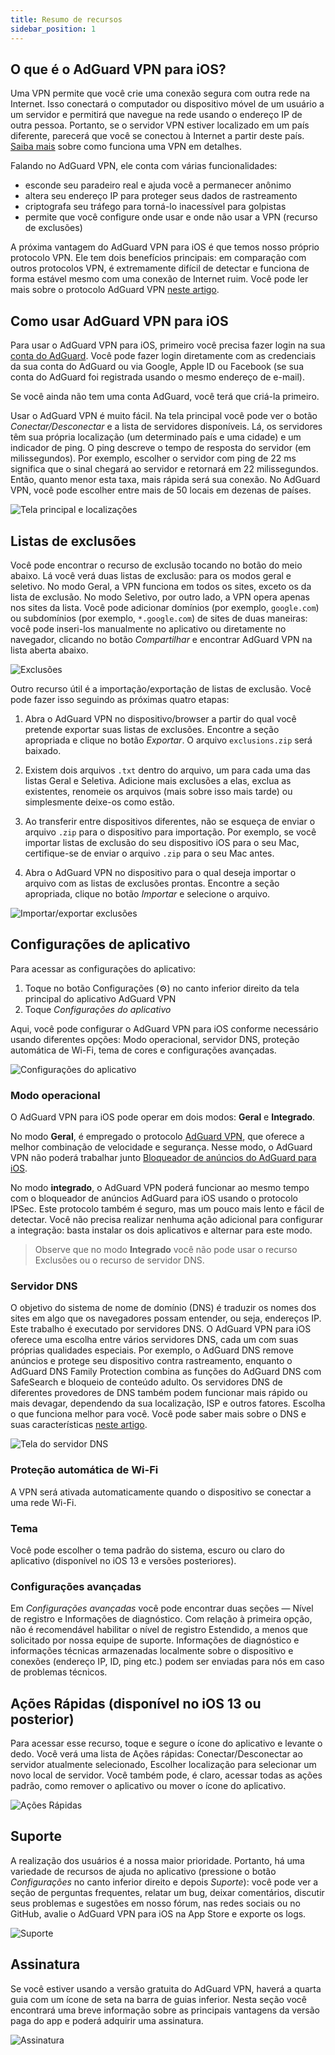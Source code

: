 ```yaml
---
title: Resumo de recursos
sidebar_position: 1
---
```


## O que é o AdGuard VPN para iOS?

Uma VPN permite que você crie uma conexão segura com outra rede na Internet. Isso conectará o computador ou dispositivo móvel de um usuário a um servidor e permitirá que navegue na rede usando o endereço IP de outra pessoa. Portanto, se o servidor VPN estiver localizado em um país diferente, parecerá que você se conectou à Internet a partir deste país. [Saiba mais](/general/how-vpn-works.md) sobre como funciona uma VPN em detalhes.

Falando no AdGuard VPN, ele conta com várias funcionalidades:
* esconde seu paradeiro real e ajuda você a permanecer anônimo
* altera seu endereço IP para proteger seus dados de rastreamento
* criptografa seu tráfego para torná-lo inacessível para golpistas
* permite que você configure onde usar e onde não usar a VPN (recurso de exclusões)

A próxima vantagem do AdGuard VPN para iOS é que temos nosso próprio protocolo VPN. Ele tem dois benefícios principais: em comparação com outros protocolos VPN, é extremamente difícil de detectar e funciona de forma estável mesmo com uma conexão de Internet ruim. Você pode ler mais sobre o protocolo AdGuard VPN [neste artigo](../general/adguard-vpn-protocol.mdx).

## Como usar AdGuard VPN para iOS

Para usar o AdGuard VPN para iOS, primeiro você precisa fazer login na sua [conta do AdGuard](https://my.adguard.com/). Você pode fazer login diretamente com as credenciais da sua conta do AdGuard ou via Google, Apple ID ou Facebook (se sua conta do AdGuard foi registrada usando o mesmo endereço de e-mail).

Se você ainda não tem uma conta AdGuard, você terá que criá-la primeiro.

Usar o AdGuard VPN é muito fácil. Na tela principal você pode ver o botão *Conectar/Desconectar* e a lista de servidores disponíveis. Lá, os servidores têm sua própria localização (um determinado país e uma cidade) e um indicador de ping. O ping descreve o tempo de resposta do servidor (em milissegundos). Por exemplo, escolher o servidor com ping de 22 ms significa que o sinal chegará ao servidor e retornará em 22 milissegundos. Então, quanto menor esta taxa, mais rápida será sua conexão. No AdGuard VPN, você pode escolher entre mais de 50 locais em dezenas de países.

![Tela principal e localizações](https://cdn.adguardvpn.com/content/kb/vpn/ios/1.png?123)

## Listas de exclusões

Você pode encontrar o recurso de exclusão tocando no botão do meio abaixo. Lá você verá duas listas de exclusão: para os modos geral e seletivo. No modo Geral, a VPN funciona em todos os sites, exceto os da lista de exclusão. No modo Seletivo, por outro lado, a VPN opera apenas nos sites da lista. Você pode adicionar domínios (por exemplo, `google.com`) ou subdomínios (por exemplo, `*.google.com`) de sites de duas maneiras: você pode inseri-los manualmente no aplicativo ou diretamente no navegador, clicando no botão *Compartilhar* e encontrar AdGuard VPN na lista aberta abaixo.

![Exclusões](https://cdn.adguardvpn.com/content/kb/vpn/ios/2.png?123)

Outro recurso útil é a importação/exportação de listas de exclusão. Você pode fazer isso seguindo as próximas quatro etapas:

1. Abra o AdGuard VPN no dispositivo/browser a partir do qual você pretende exportar suas listas de exclusões. Encontre a seção apropriada e clique no botão *Exportar*. O arquivo `exclusions.zip` será baixado.

2. Existem dois arquivos `.txt` dentro do arquivo, um para cada uma das listas Geral e Seletiva. Adicione mais exclusões a elas, exclua as existentes, renomeie os arquivos (mais sobre isso mais tarde) ou simplesmente deixe-os como estão.

3. Ao transferir entre dispositivos diferentes, não se esqueça de enviar o arquivo `.zip` para o dispositivo para importação. Por exemplo, se você importar listas de exclusão do seu dispositivo iOS para o seu Mac, certifique-se de enviar o arquivo `.zip` para o seu Mac antes.

4. Abra o AdGuard VPN no dispositivo para o qual deseja importar o arquivo com as listas de exclusões prontas. Encontre a seção apropriada, clique no botão *Importar* e selecione o arquivo.

![Importar/exportar exclusões](https://cdn.adguardvpn.com/content/kb/vpn/ios/import-export-exclusions.png)

## Configurações de aplicativo

Para acessar as configurações do aplicativo:

1. Toque no botão Configurações (⚙) no canto inferior direito da tela principal do aplicativo AdGuard VPN
2. Toque *Configurações do aplicativo*

Aqui, você pode configurar o AdGuard VPN para iOS conforme necessário usando diferentes opções: Modo operacional, servidor DNS, proteção automática de Wi-Fi, tema de cores e configurações avançadas.

![Configurações do aplicativo](https://cdn.adguardvpn.com/content/kb/vpn/ios/app-settings.png)

### Modo operacional

O AdGuard VPN para iOS pode operar em dois modos: **Geral** e **Integrado**.

No modo **Geral**, é empregado o protocolo [AdGuard VPN](../general/adguard-vpn-protocol.mdx), que oferece a melhor combinação de velocidade e segurança. Nesse modo, o AdGuard VPN não poderá trabalhar junto [Bloqueador de anúncios do AdGuard para iOS](https://adguard.com/kb/adguard-for-ios/overview/).

No modo **integrado**, o AdGuard VPN poderá funcionar ao mesmo tempo com o bloqueador de anúncios AdGuard para iOS usando o protocolo IPSec. Este protocolo também é seguro, mas um pouco mais lento e fácil de detectar. Você não precisa realizar nenhuma ação adicional para configurar a integração: basta instalar os dois aplicativos e alternar para este modo.
> Observe que no modo **Integrado** você não pode usar o recurso Exclusões ou o recurso de servidor DNS.

### Servidor DNS

O objetivo do sistema de nome de domínio (DNS) é traduzir os nomes dos sites em algo que os navegadores possam entender, ou seja, endereços IP. Este trabalho é executado por servidores DNS. O AdGuard VPN para iOS oferece uma escolha entre vários servidores DNS, cada um com suas próprias qualidades especiais. Por exemplo, o AdGuard DNS remove anúncios e protege seu dispositivo contra rastreamento, enquanto o AdGuard DNS Family Protection combina as funções do AdGuard DNS com SafeSearch e bloqueio de conteúdo adulto. Os servidores DNS de diferentes provedores de DNS também podem funcionar mais rápido ou mais devagar, dependendo da sua localização, ISP e outros fatores. Escolha o que funciona melhor para você. Você pode saber mais sobre o DNS e suas características [neste artigo](https://adguard-dns.io/kb/general/dns-filtering/#what-is-dns).

![Tela do servidor DNS](https://cdn.adguardvpn.com/content/kb/vpn/ios/dns-server.png)

### Proteção automática de Wi-Fi

A VPN será ativada automaticamente quando o dispositivo se conectar a uma rede Wi-Fi.

### Tema

Você pode escolher o tema padrão do sistema, escuro ou claro do aplicativo (disponível no iOS 13 e versões posteriores).

### Configurações avançadas

Em *Configurações avançadas* você pode encontrar duas seções — Nível de registro e Informações de diagnóstico. Com relação à primeira opção, não é recomendável habilitar o nível de registro Estendido, a menos que solicitado por nossa equipe de suporte. Informações de diagnóstico e informações técnicas armazenadas localmente sobre o dispositivo e conexões (endereço IP, ID, ping etc.) podem ser enviadas para nós em caso de problemas técnicos.

## Ações Rápidas (disponível no iOS 13 ou posterior)

Para acessar esse recurso, toque e segure o ícone do aplicativo e levante o dedo. Você verá uma lista de Ações rápidas: Conectar/Desconectar ao servidor atualmente selecionado, Escolher localização para selecionar um novo local de servidor. Você também pode, é claro, acessar todas as ações padrão, como remover o aplicativo ou mover o ícone do aplicativo.

![Ações Rápidas](https://cdn.adguardvpn.com/content/kb/vpn/ios/quick-actions.png)

## Suporte

A realização dos usuários é a nossa maior prioridade. Portanto, há uma variedade de recursos de ajuda no aplicativo (pressione o botão *Configurações* no canto inferior direito e depois *Suporte*): você pode ver a seção de perguntas frequentes, relatar um bug, deixar comentários, discutir seus problemas e sugestões em nosso fórum, nas redes sociais ou no GitHub, avalie o AdGuard VPN para iOS na App Store e exporte os logs.

![Suporte](https://cdn.adguardvpn.com/content/kb/vpn/ios/support.png)

## Assinatura

Se você estiver usando a versão gratuita do AdGuard VPN, haverá a quarta guia com um ícone de seta na barra de guias inferior. Nesta seção você encontrará uma breve informação sobre as principais vantagens da versão paga do app e poderá adquirir uma assinatura.

![Assinatura](https://cdn.adguardvpn.com/content/kb/vpn/ios/subscription_en.png)
